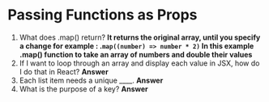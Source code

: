 # Passing Functions as Props

1. What does .map() return? **It returns the original array, until you specify a change for example : .`map((number) => number * 2)` In this example .map() function to take an array of numbers and double their values**
4. If I want to loop through an array and display each value in JSX, how do I do that in React? **Answer**
5. Each list item needs a unique ____. **Answer**
6. What is the purpose of a key? **Answer**
